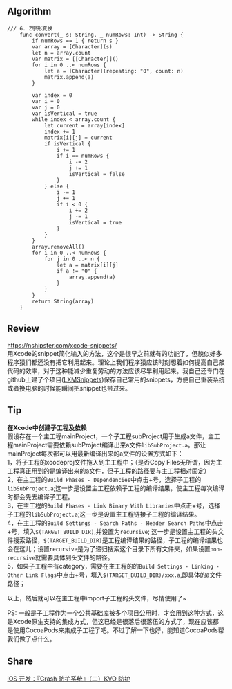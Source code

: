 ## Algorithm
```
/// 6. Z字形变换
    func convert(_ s: String, _ numRows: Int) -> String {
        if numRows == 1 { return s }
        var array = [Character](s)
        let n = array.count
        var matrix = [[Character]]()
        for i in 0 ..< numRows {
            let a = [Character](repeating: "0", count: n)
            matrix.append(a)
        }
        
        var index = 0
        var i = 0
        var j = 0
        var isVertical = true
        while index < array.count {
            let current = array[index]
            index += 1
            matrix[i][j] = current
            if isVertical {
                i += 1
                if i == numRows {
                    i -= 2
                    j += 1
                    isVertical = false
                }
            } else {
                i -= 1
                j += 1
                if i < 0 {
                    i += 2
                    j -= 1
                    isVertical = true
                }
            }
        }
        array.removeAll()
        for i in 0 ..< numRows {
            for j in 0 ..< n {
                let a = matrix[i][j]
                if a != "0" {
                    array.append(a)
                }
            }
        }
        return String(array)
    }
```

## Review
https://nshipster.com/xcode-snippets/    
用Xcode的snippet简化输入的方法，这个是很早之前就有的功能了，但貌似好多程序猿们都还没有把它利用起来。理论上我们程序猿应该时刻想着如何提高自己敲代码的效率，对于这种能减少重复劳动的方法应该尽早利用起来。我自己还专门在github上建了个项目([LXMSnippets](https://github.com/Phelthas/LXMSnippets))保存自己常用的snippets，方便自己重装系统或者换电脑的时候能瞬间把snippet也带过来。


## Tip
**在Xcode中创建子工程及依赖**     
假设存在一个主工程mainProject，一个子工程subProject用于生成a文件，主工程mainProject需要依赖subProject编译出来a文件`libSubProject.a`。那让mainProject每次都可以用最新编译出来的a文件的设置方式如下：    
1，将子工程的xcodeproj文件拖入到主工程中；（是否Copy Files无所谓，因为主工程真正用到的是编译出来的a文件，但子工程的路径要与主工程相对固定）    
2，在主工程的`Build Phases - Dependencies`中点击+号，选择子工程的`libSubProject.a`;这一步是设置主工程依赖子工程的编译结果，使主工程每次编译时都会先去编译子工程。    
3，在主工程的`Build Phases - Link Binary With Libraries`中点击+号，选择子工程的`libSubProject.a`;这一步是设置主工程链接子工程的编译结果。    
4，在主工程的`Build Settings - Search Paths - Header Search Paths`中点击+号，填入`$(TARGET_BUILD_DIR)`,并设置为`recursive`; 这一步是设置主工程的头文件搜索路径，`$(TARGET_BUILD_DIR)`是工程编译结果的路径，子工程的编译结果也会在这儿；设置`recursive`是为了递归搜索这个目录下所有文件夹，如果设置`non-recursive`就需要具体到头文件的路径。    
5，如果子工程中有category，需要在主工程的的`Build Settings - Linking - Other Link Flags`中点击+号，填入`$(TARGET_BUILD_DIR)/xxx.a`,即具体的a文件路径；    

以上，然后就可以在主工程中import子工程的头文件，尽情使用了~    
    
PS: 一般是子工程作为一个公共基础库被多个项目公用时，才会用到这种方式，这是Xcode原生支持的集成方式，但这已经是很落后很落伍的方式了，现在应该都是使用CocoaPods来集成子工程了吧。不过了解一下也好，能知道CocoaPods帮我们做了点什么。




## Share
[iOS 开发：『Crash 防护系统』（二）KVO 防护](https://juejin.im/post/5d67b720f265da039a289bb4)
